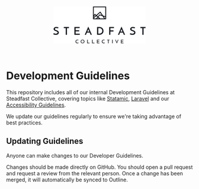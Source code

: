 <p align="center">
<picture>
    <source srcset="./assets/logo-light.png" media="(prefers-color-scheme: dark)">
    <img align="center" width="250" height="100" src="./assets/logo-dark.png">
</picture>
</p>
<br>

# Development Guidelines

This repository includes all of our internal Development Guidelines at Steadfast Collective, covering topics like [Statamic](./statamic.md), [Laravel](#) and our [Accessibility Guidelines](#).

We update our guidelines regularly to ensure we're taking advantage of best practices.

## Updating Guidelines

Anyone can make changes to our Developer Guidelines.

Changes should be made directly on GitHub. You should open a pull request and request a review from the relevant person. Once a change has been merged, it will automatically be synced to Outline.
